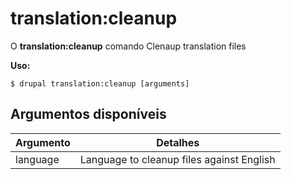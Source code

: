 # translation:cleanup
O **translation:cleanup** comando Clenaup translation files

**Uso:**
```
$ drupal translation:cleanup [arguments] 
```

## Argumentos disponíveis
Argumento | Detalhes
---------|-------------
language | Language to cleanup files against English
